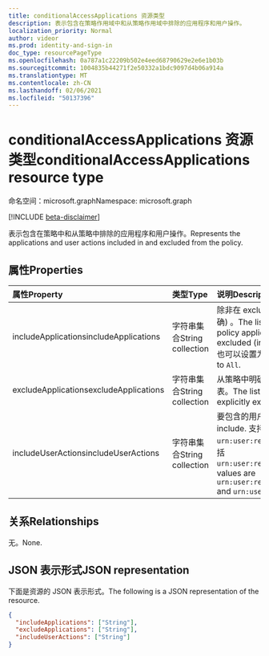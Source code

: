 ```yaml
---
title: conditionalAccessApplications 资源类型
description: 表示包含在策略作用域中和从策略作用域中排除的应用程序和用户操作。
localization_priority: Normal
author: videor
ms.prod: identity-and-sign-in
doc_type: resourcePageType
ms.openlocfilehash: 0a787a1c22209b502e4eed68790629e2e6e1b03b
ms.sourcegitcommit: 1004835b44271f2e50332a1bdc9097d4b06a914a
ms.translationtype: MT
ms.contentlocale: zh-CN
ms.lasthandoff: 02/06/2021
ms.locfileid: "50137396"
---
```

# <a name="conditionalaccessapplications-resource-type"></a><span data-ttu-id="0e295-103">conditionalAccessApplications 资源类型</span><span class="sxs-lookup"><span data-stu-id="0e295-103">conditionalAccessApplications resource type</span></span>

<span data-ttu-id="0e295-104">命名空间：microsoft.graph</span><span class="sxs-lookup"><span data-stu-id="0e295-104">Namespace: microsoft.graph</span></span>

[!INCLUDE [beta-disclaimer](../../includes/beta-disclaimer.md)]

<span data-ttu-id="0e295-105">表示包含在策略中和从策略中排除的应用程序和用户操作。</span><span class="sxs-lookup"><span data-stu-id="0e295-105">Represents the applications and user actions included in and excluded from the policy.</span></span>

## <a name="properties"></a><span data-ttu-id="0e295-106">属性</span><span class="sxs-lookup"><span data-stu-id="0e295-106">Properties</span></span>

| <span data-ttu-id="0e295-107">属性</span><span class="sxs-lookup"><span data-stu-id="0e295-107">Property</span></span> | <span data-ttu-id="0e295-108">类型</span><span class="sxs-lookup"><span data-stu-id="0e295-108">Type</span></span> | <span data-ttu-id="0e295-109">说明</span><span class="sxs-lookup"><span data-stu-id="0e295-109">Description</span></span> |
|:-------- |:---- |:----------- |
| <span data-ttu-id="0e295-110">includeApplications</span><span class="sxs-lookup"><span data-stu-id="0e295-110">includeApplications</span></span> | <span data-ttu-id="0e295-111">字符串集合</span><span class="sxs-lookup"><span data-stu-id="0e295-111">String collection</span></span> | <span data-ttu-id="0e295-112">除非在 excludeApplications (中明确) 。</span><span class="sxs-lookup"><span data-stu-id="0e295-112">The list of application IDs the policy applies to, unless explicitly excluded (in excludeApplications).</span></span> <span data-ttu-id="0e295-113">也可以设置为 `All` 。</span><span class="sxs-lookup"><span data-stu-id="0e295-113">Can also be set to `All`.</span></span> |
| <span data-ttu-id="0e295-114">excludeApplications</span><span class="sxs-lookup"><span data-stu-id="0e295-114">excludeApplications</span></span> | <span data-ttu-id="0e295-115">字符串集合</span><span class="sxs-lookup"><span data-stu-id="0e295-115">String collection</span></span> | <span data-ttu-id="0e295-116">从策略中明确排除的应用程序 ID 列表。</span><span class="sxs-lookup"><span data-stu-id="0e295-116">The list of application IDs explicitly excluded from the policy.</span></span> |
| <span data-ttu-id="0e295-117">includeUserActions</span><span class="sxs-lookup"><span data-stu-id="0e295-117">includeUserActions</span></span> | <span data-ttu-id="0e295-118">字符串集合</span><span class="sxs-lookup"><span data-stu-id="0e295-118">String collection</span></span> | <span data-ttu-id="0e295-119">要包含的用户操作。</span><span class="sxs-lookup"><span data-stu-id="0e295-119">User actions to include.</span></span> <span data-ttu-id="0e295-120">支持的值 `urn:user:registersecurityinfo` 包括 `urn:user:registerdevice`</span><span class="sxs-lookup"><span data-stu-id="0e295-120">Supported values are `urn:user:registersecurityinfo` and `urn:user:registerdevice`</span></span> |

## <a name="relationships"></a><span data-ttu-id="0e295-121">关系</span><span class="sxs-lookup"><span data-stu-id="0e295-121">Relationships</span></span>

<span data-ttu-id="0e295-122">无。</span><span class="sxs-lookup"><span data-stu-id="0e295-122">None.</span></span>

## <a name="json-representation"></a><span data-ttu-id="0e295-123">JSON 表示形式</span><span class="sxs-lookup"><span data-stu-id="0e295-123">JSON representation</span></span>

<span data-ttu-id="0e295-124">下面是资源的 JSON 表示形式。</span><span class="sxs-lookup"><span data-stu-id="0e295-124">The following is a JSON representation of the resource.</span></span>

<!-- {
  "blockType": "resource",
  "optionalProperties": [
    "includeApplications",
    "excludeApplications",
    "includeUserActions"
  ],
  "@odata.type": "microsoft.graph.conditionalAccessApplications"
}-->

```json
{
  "includeApplications": ["String"],
  "excludeApplications": ["String"],
  "includeUserActions": ["String"]
}
```

<!-- uuid: 16cd6b66-4b1a-43a1-adaf-3a886856ed98
2019-02-04 14:57:30 UTC -->
<!-- {
  "type": "#page.annotation",
  "description": "conditionalAccessApplications resource",
  "keywords": "",
  "section": "documentation",
  "tocPath": ""
}-->


